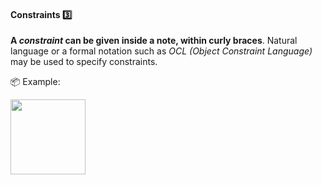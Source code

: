<link rel="stylesheet" href="{{baseUrl}}/css/textbook.css">

<div class="website-content">

<div id="title">

#### Constraints :three:

</div>

<div id="body">

**A _constraint_  can be given inside a note, within curly braces**. Natural language or a formal notation such as _OCL (Object Constraint Language)_ may be used to specify constraints. 

<tip-box> 

:package: Example:

<img src="{{baseUrl}}/uml/notes/constraints/images/playerTurn.png" height="120" />
<p/>

</tip-box>


</div>

<div id="extras">
</div>

</div>
